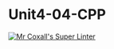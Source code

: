 # Unit4-04-CPP
[![Mr Coxall's Super Linter](https://github.com/ICS3U-Programming-NoahS/Unit4-04-CPP/workflows/Mr%20Coxall's%20Super%20Linter/badge.svg)](https://github.com/ICS3U-Programming-NoahS/Unit4-04-CPP/actions/)
